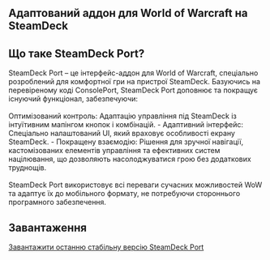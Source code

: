 <h2>Адаптований аддон для World of Warcraft на SteamDeck</h2> <h2>Що таке SteamDeck Port?</h2> SteamDeck Port – це інтерфейс-аддон для World of Warcraft, спеціально розроблений для комфортної гри на пристрої SteamDeck. Базуючись на перевіреному коді ConsolePort, SteamDeck Port доповнює та покращує існуючий функціонал, забезпечуючи: <br/><br/> Оптимізований контроль: Адаптацію управління під SteamDeck із інтуїтивним мапінгом кнопок і комбінацій. - Адаптивний інтерфейс: Спеціально налаштований UI, який враховує особливості екрану SteamDeck. - Покращену взаємодію: Рішення для зручної навігації, кастомізованих елементів управління та ефективних систем націлювання, що дозволяють насолоджуватися грою без додаткових труднощів. <br/><br/> SteamDeck Port використовує всі переваги сучасних можливостей WoW та адаптує їх до мобільного формату, не потребуючи стороннього програмного забезпечення. <h2>Завантаження</h2> <a href="https://www.example.com/download/steamdeck-port" target="_blank">Завантажити останню стабільну версію SteamDeck Port</a>
